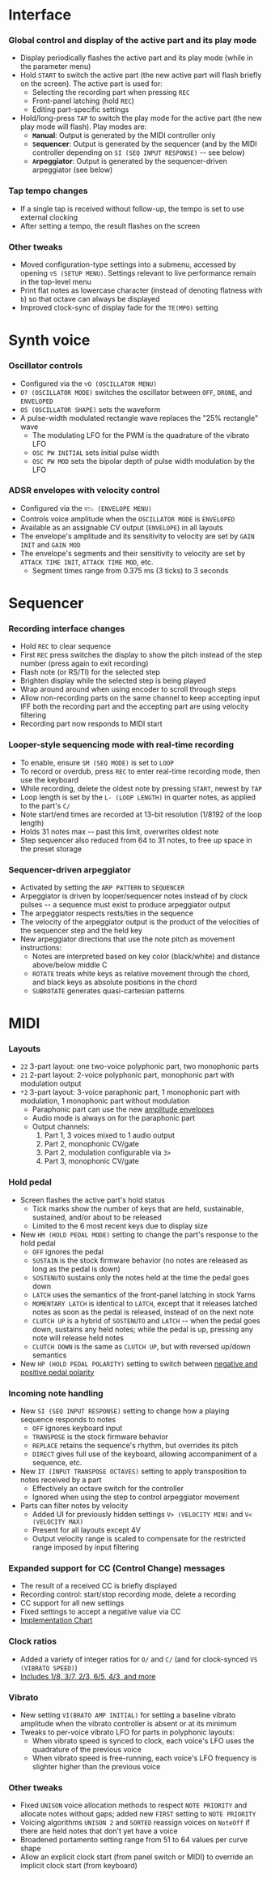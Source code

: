# Interface

### Global control and display of the active part and its play mode
- Display periodically flashes the active part and its play mode (while in the parameter menu)
- Hold `START` to switch the active part (the new active part will flash briefly on the screen).  The active part is used for:
  - Selecting the recording part when pressing `REC`
  - Front-panel latching (hold `REC`)
  - Editing part-specific settings
- Hold/long-press `TAP` to switch the play mode for the active part (the new play mode will flash).  Play modes are:
  - **`M`anual**: Output is generated by the MIDI controller only
  - **`S`equencer**: Output is generated by the sequencer (and by the MIDI controller depending on `SI (SEQ INPUT RESPONSE)` -- see below)
  - **`A`rpeggiator**: Output is generated by the sequencer-driven arpeggiator (see below)

### Tap tempo changes
- If a single tap is received without follow-up, the tempo is set to use external clocking
- After setting a tempo, the result flashes on the screen

### Other tweaks
- Moved configuration-type settings into a submenu, accessed by opening `▽S (SETUP MENU)`.  Settings relevant to live performance remain in the top-level menu
- Print flat notes as lowercase character (instead of denoting flatness with `b`) so that octave can always be displayed
- Improved clock-sync of display fade for the `TE(MPO)` setting

# Synth voice

### Oscillator controls
- Configured via the `▽O (OSCILLATOR MENU)`
- `O? (OSCILLATOR MODE)` switches the oscillator between `OFF`, `DRONE`, and `ENVELOPED`
- `OS (OSCILLATOR SHAPE)` sets the waveform
- A pulse-width modulated rectangle wave replaces the "25% rectangle" wave
  - The modulating LFO for the PWM is the quadrature of the vibrato LFO
  - `OSC PW INITIAL` sets initial pulse width
  - `OSC PW MOD` sets the bipolar depth of pulse width modulation by the LFO

### ADSR envelopes with velocity control
- Configured via the `▽📉 (ENVELOPE MENU)`
- Controls voice amplitude when the `OSCILLATOR MODE` is `ENVELOPED`
- Available as an assignable CV output (`ENVELOPE`) in all layouts
- The envelope's amplitude and its sensitivity to velocity are set by `GAIN INIT` and `GAIN MOD`
- The envelope's segments and their sensitivity to velocity are set by `ATTACK TIME INIT`, `ATTACK TIME MOD`, etc.
  - Segment times range from 0.375 ms (3 ticks) to 3 seconds
  
# Sequencer

### Recording interface changes
- Hold `REC` to clear sequence
- First `REC` press switches the display to show the pitch instead of the step number (press again to exit recording)
- Flash note (or RS/TI) for the selected step
- Brighten display while the selected step is being played
- Wrap around around when using encoder to scroll through steps
- Allow non-recording parts on the same channel to keep accepting input IFF both the recording part and the accepting part are using velocity filtering
- Recording part now responds to MIDI start

### Looper-style sequencing mode with real-time recording
- To enable, ensure `SM (SEQ MODE)` is set to `LOOP`
- To record or overdub, press `REC` to enter real-time recording mode, then use the keyboard
- While recording, delete the oldest note by pressing `START`, newest by `TAP`
- Loop length is set by the `L- (LOOP LENGTH)` in quarter notes, as applied to the part's `C/`
- Note start/end times are recorded at 13-bit resolution (1/8192 of the loop length)
- Holds 31 notes max -- past this limit, overwrites oldest note
- Step sequencer also reduced from 64 to 31 notes, to free up space in the preset storage

### Sequencer-driven arpeggiator
- Activated by setting the `ARP PATTERN` to `SEQUENCER`
- Arpeggiator is driven by looper/sequencer notes instead of by clock pulses -- a sequence must exist to produce arpeggiator output
- The arpeggiator respects rests/ties in the sequence
- The velocity of the arpeggiator output is the product of the velocities of the sequencer step and the held key
- New arpeggiator directions that use the note pitch as movement instructions:
  - Notes are interpreted based on key color (black/white) and distance above/below middle C
  - `ROTATE` treats white keys as relative movement through the chord, and black keys as absolute positions in the chord
  - `SUBROTATE` generates quasi-cartesian patterns

# MIDI

### Layouts
- `22` 3-part layout: one two-voice polyphonic part, two monophonic parts
- `21` 2-part layout: 2-voice polyphonic part, monophonic part with modulation output
- `*2` 3-part layout: 3-voice paraphonic part, 1 monophonic part with modulation, 1 monophonic part without modulation
  - Paraphonic part can use the new [amplitude envelopes](#amplitude-envelopes)
  - Audio mode is always on for the paraphonic part
  - Output channels:
    1. Part 1, 3 voices mixed to 1 audio output
    2. Part 2, monophonic CV/gate
    3. Part 2, modulation configurable via `3>`
    4. Part 3, monophonic CV/gate
    
### Hold pedal
- Screen flashes the active part's hold status
  - Tick marks show the number of keys that are held, sustainable, sustained, and/or about to be released
  - Limited to the 6 most recent keys due to display size
- New `HM (HOLD PEDAL MODE)` setting to change the part's response to the hold pedal
  - `OFF` ignores the pedal
  - `SUSTAIN` is the stock firmware behavior (no notes are released as long as the pedal is down)
  - `SOSTENUTO` sustains only the notes held at the time the pedal goes down
  - `LATCH` uses the semantics of the front-panel latching in stock Yarns
  - `MOMENTARY LATCH` is identical to `LATCH`, except that it releases latched notes as soon as the pedal is released, instead of on the next note
  - `CLUTCH UP` is a hybrid of `SOSTENUTO` and `LATCH` -- when the pedal goes down, sustains any held notes; while the pedal is up, pressing any note will release held notes
  - `CLUTCH DOWN` is the same as `CLUTCH UP`, but with reversed up/down semantics
- New `HP (HOLD PEDAL POLARITY)` setting to switch between [negative and positive pedal polarity](http://www.haydockmusic.com/reviews/sustain_pedal_polarity.html)

### Incoming note handling
- New `SI (SEQ INPUT RESPONSE)` setting to change how a playing sequence responds to notes
  - `OFF` ignores keyboard input
  - `TRANSPOSE` is the stock firmware behavior
  - `REPLACE` retains the sequence's rhythm, but overrides its pitch
  - `DIRECT` gives full use of the keyboard, allowing accompaniment of a sequence, etc.
- New `IT (INPUT TRANSPOSE OCTAVES)` setting to apply transposition to notes received by a part
  - Effectively an octave switch for the controller
  - Ignored when using the step to control arpeggiator movement
- Parts can filter notes by velocity
  - Added UI for previously hidden settings `V> (VELOCITY MIN)` and `V< (VELOCITY MAX)`
  - Present for all layouts except 4V
  - Output velocity range is scaled to compensate for the restricted range imposed by input filtering
  
### Expanded support for CC (Control Change) messages
- The result of a received CC is briefly displayed
- Recording control: start/stop recording mode, delete a recording
- CC support for all new settings
- Fixed settings to accept a negative value via CC
- [Implementation Chart](https://docs.google.com/spreadsheets/d/1V6CRqf_3FGTrNIjcU1ixBtzRRwqjIa1PaiqOFgf6olE/edit#gid=0)

### Clock ratios
- Added a variety of integer ratios for `O/` and `C/` (and for clock-synced `VS (VIBRATO SPEED)`)
- [Includes 1/8, 3/7, 2/3, 6/5, 4/3, and more](./clock_division.h#L43)

### Vibrato
- New setting `VI(BRATO AMP INITIAL)` for setting a baseline vibrato amplitude when the vibrato controller is absent or at its minimum
- Tweaks to per-voice vibrato LFO for parts in polyphonic layouts:
  - When vibrato speed is synced to clock, each voice's LFO uses the quadrature of the previous voice
  - When vibrato speed is free-running, each voice's LFO frequency is slighter higher than the previous voice
  
### Other tweaks
- Fixed `UNISON` voice allocation methods to respect `NOTE PRIORITY` and allocate notes without gaps; added new `FIRST` setting to `NOTE PRIORITY`
- Voicing algorithms `UNISON 2` and `SORTED` reassign voices on `NoteOff` if there are held notes that don't yet have a voice
- Broadened portamento setting range from 51 to 64 values per curve shape
- Allow an explicit clock start (from panel switch or MIDI) to override an implicit clock start (from keyboard)
